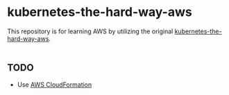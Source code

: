 # kubernetes-the-hard-way-aws
This repository is for learning AWS by utilizing the original [kubernetes-the-hard-way-aws](https://github.com/prabhatsharma/kubernetes-the-hard-way-aws).
<br><br>


## TODO
- Use [AWS CloudFormation](https://aws.amazon.com/jp/cloudformation/)
